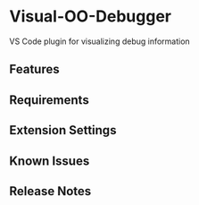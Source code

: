 # Visual-OO-Debugger

VS Code plugin for visualizing debug information

## Features


## Requirements


## Extension Settings


## Known Issues


## Release Notes